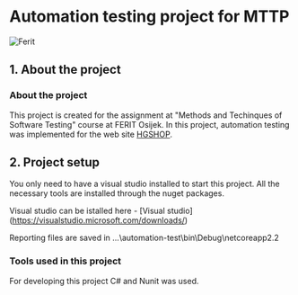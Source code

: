 # Automation testing project for MTTP
![Ferit](https://github.com/mariodz95/automation-testing/tree/testing/assets/ferit.png)




## 1. About the project

### About the project


This project is created for the assignment at "Methods and Techinques of Software Testing" course at FERIT Osijek. 
In this project, automation testing was implemented for the web site [HGSHOP](https://www.hgshop.hr/).


## 2. Project setup

You only need to have a visual studio installed to start this project. 
All the necessary tools are installed through the nuget packages.

Visual studio can be istalled here - [Visual studio] (https://visualstudio.microsoft.com/downloads/)

Reporting files are saved in ...\automation-test\bin\Debug\netcoreapp2.2


### Tools used in this project
For developing this project C# and Nunit was used.
